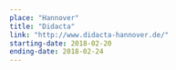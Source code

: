 ```yaml
---
place: "Hannover"
title: "Didacta"
link: "http://www.didacta-hannover.de/"
starting-date: 2018-02-20
ending-date: 2018-02-24
---
```

